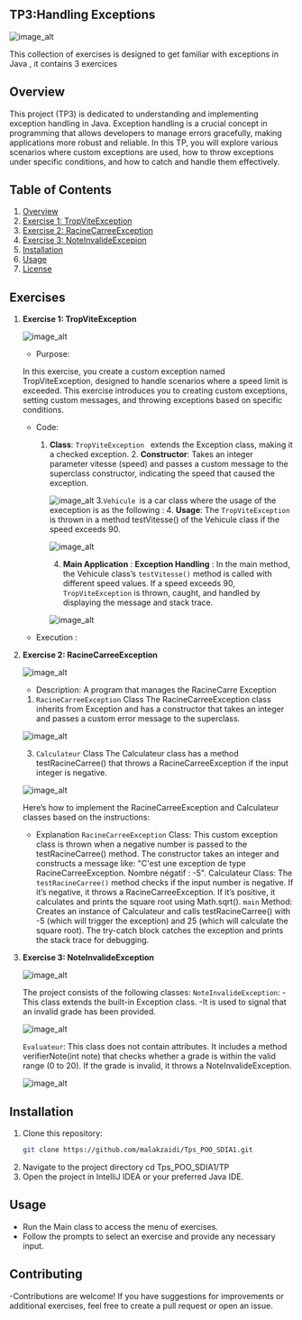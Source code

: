 ## TP3:Handling Exceptions 

![image_alt](https://github.com/malakzaidi/Tps_POO_SDIA1/blob/main/src/Tp3/screenshots/image_2024-11-04_104658881.png)

This collection of exercises is designed to get familiar with exceptions in Java , it contains 3 exercices

## Overview
This project (TP3) is dedicated to understanding and implementing exception handling in Java. Exception handling is a crucial concept in programming that allows developers to manage errors gracefully, making applications more robust and reliable. In this TP, you will explore various scenarios where custom exceptions are used, how to throw exceptions under specific conditions, and how to catch and handle them effectively.

## Table of Contents

1. [Overview](#overview)
2. [Exercise 1: TropViteException](#exercise-1-Trop_vite_exception)
3. [Exercise 2: RacineCarreeException](#exercise-2-racine_carree_exceeption)
4. [Exercise 3: NoteInvalideExcepion](#exercise-3-note_invalide_exception)
7. [Installation](#installation)
8. [Usage](#usage)
9. [License](#license)



 
## Exercises

1. **Exercise 1: TropViteException**
   
   ![image_alt](https://github.com/malakzaidi/Tps_POO_SDIA1/blob/main/src/Tp3/screenshots/image_2024-11-04_110140249.png)
   
   - Purpose: 
  
    In this exercise, you create a custom exception named TropViteException, designed to handle scenarios where a speed limit is exceeded. This exercise introduces you to creating custom exceptions, setting 
    custom messages, and throwing exceptions based on specific conditions.
  
   - Code:
     
     1. **Class**:
         `TropViteException ` extends the Exception class, making it a checked exception.
         2. **Constructor**: Takes an integer parameter vitesse (speed) and passes a custom message to the superclass constructor, indicating the speed that caused the exception.
         
          ![image_alt](https://github.com/malakzaidi/Tps_POO_SDIA1/blob/main/src/Tp3/screenshots/image_2024-11-04_111012124.png)
        3.`Vehicule `is a car class where the usage of the exeception is as the following : 
        4. **Usage**: The  `TropViteException ` is thrown in a method testVitesse() of the Vehicule class if the speed exceeds 90.

          ![image_alt](https://github.com/malakzaidi/Tps_POO_SDIA1/blob/main/src/Tp3/screenshots/vehicule.PNG)

         4. **Main Application** :
          **Exception Handling** : In the main method, the Vehicule class’s `testVitesse()` method is called with different speed values.
          If a speed exceeds 90, `TropViteException` is thrown, caught, and handled by displaying the message and stack trace.

          ![image_alt](https://github.com/malakzaidi/Tps_POO_SDIA1/blob/main/src/Tp3/screenshots/mainnn.PNG)
     
    - Execution :
       
    
    
        
2. **Exercise 2: RacineCarreeException**

   ![image_alt](https://github.com/malakzaidi/Tps_POO_SDIA1/blob/main/src/Tp3/screenshots/RacineCarree.PNG)
   
   - Description: A program that manages the RacineCarre Exception
     
    1. `RacineCarreeException` Class
    The RacineCarreeException class inherits from Exception and has a constructor that takes an integer and passes a custom error message to the superclass.

     ![image_alt](https://github.com/malakzaidi/Tps_POO_SDIA1/blob/main/src/Tp3/screenshots/image_2024-11-04_114301392.png)

    3. `Calculateur` Class
    The Calculateur class has a method testRacineCarree() that throws a RacineCarreeException if the input integer is negative.

     ![image_alt](https://github.com/malakzaidi/Tps_POO_SDIA1/blob/main/src/Tp3/screenshots/calculator.PNG)
     
    Here’s how to implement the RacineCarreeException and Calculateur classes based on the instructions:

      - Explanation
      `RacineCarreeException` Class: This custom exception class is thrown when a negative number is passed to the testRacineCarree() method.
      The constructor takes an integer and constructs a message like: "C'est une exception de type RacineCarreeException. Nombre négatif : -5".
      Calculateur Class:
      The `testRacineCarree()` method checks if the input number is negative.
      If it’s negative, it throws a RacineCarreeException.
      If it’s positive, it calculates and prints the square root using Math.sqrt().
      `main` Method:
      Creates an instance of Calculateur and calls testRacineCarree() with -5 (which will trigger the exception) and 25 (which will calculate the square root).
      The try-catch block catches the exception and prints the stack trace for debugging.
 
3. **Exercise 3: NoteInvalideException**
   
    ![image_alt](https://github.com/malakzaidi/Tps_POO_SDIA1/blob/main/src/Tp3/screenshots/image_2024-11-04_115345062.png)
   
    The project consists of the following classes:
    `NoteInvalideException`:
    -This class extends the built-in Exception class.
    -It is used to signal that an invalid grade has been provided.
   
    ![image_alt](https://github.com/malakzaidi/Tps_POO_SDIA1/blob/main/src/Tp3/screenshots/image_2024-11-04_115715861.png)
   
    `Evaluateur`:
    This class does not contain attributes.
    It includes a method verifierNote(int note) that checks whether a grade is within the valid range (0 to 20).
    If the grade is invalid, it throws a NoteInvalideException.
   
    ![image_alt](https://github.com/malakzaidi/Tps_POO_SDIA1/blob/main/src/Tp3/screenshots/Evaluateur.PNG)
    
  
## Installation
1. Clone this repository:
   ```bash
   git clone https://github.com/malakzaidi/Tps_POO_SDIA1.git
2. Navigate to the project directory
     cd Tps_POO_SDIA1/TP
3. Open the project in IntelliJ IDEA or your preferred Java IDE.
## Usage
- Run the Main class to access the menu of exercises.
- Follow the prompts to select an exercise and provide any necessary input.
## Contributing
-Contributions are welcome! If you have suggestions for improvements or additional exercises, feel free to create a pull request or open an issue.

